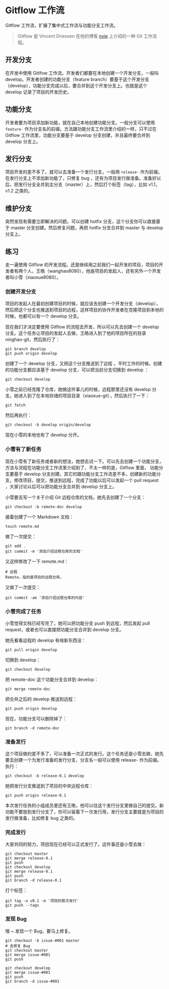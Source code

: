 # Gitflow 工作流

Gitflow 工作流，扩展了集中式工作流与功能分支工作流。

> Gitflow 是 Vincent Driessen 在他的博客 [nvie](http://nvie.com/posts/a-successful-git-branching-model/) 上介绍的一种 Git 工作流程。

## 开发分支

在开发中使用 Gitlfow 工作流。开发者们都要在本地创建一个开发分支，一般叫 develop。开发者创建的功能分支（feature branch）要基于这个开发分支（develop），功能分支完成以后，要合并到这个开发分支上。也就是这个 develop 记录了项目的开发历史。

## 功能分支

开发者要为项目添加新功能，就在自己本地创建功能分支。一般分支可以使用 `feature-` 作为分支名的前缀。方法跟功能分支工作流里介绍的一样，只不过在 Gitflow 工作流里，功能分支要基于 develop 分支创建，并且最终要合并到 develop 分支上。

## 发行分支

项目开发的差不多了，就可以去准备一个发行分支，一般用 `release-` 作为前缀。在发行分支上不添加新功能了，只修复 bug ，还有为项目发行做准备。准备好以后，把发行分支全并到主分支（master）上，然后打个标签（tag），比如 v1.1，v1.2 之类的。

## 维护分支

突然发现有需要立即解决的问题，可以创建 hotfix 分支，这个分支你可以直接基于 master 分支创建。然后修复问题，再把 hotfix 分支合并到 master 与 develop 分支上。

## 练习

走一遍使用 Gitflow 的开发流程。还是继续用之前我们一起开发的项目，项目的开发者有两个人，王皓（wanghao8080），他是项目的发起人，还有另外一个开发者叫小雪（xiaoxue8080）。

### 创建开发分支

项目的发起人在最初创建项目的时候，就应该去创建一个开发分支（develop），然后把这个分支也推送到项目的远程，这样项目的协作开发者在克隆项目到本地的时候，也都可以有一个 develop 分支。

现在我们才决定要使用 Gitflow 的流程去开发，所以可以先去创建一个 develop 分支。这个任务让项目的发起人去做，王皓进入到了他的项目所在的目录 ninghao-git，然后执行了：

```
git branch develop
git push origin develop
```

创建了一个 develop 分支，又把这个分支推送到了远程 。平时工作的时候，创建的功能分支都应该基于 develop 分支，可以把当前分支切换到 develop ：

```
git checkout develop
```

小雪之前已经克隆了仓库，她做这件事儿的时候，远程那里还没有 develop 分支。她进入到了在本地存储的项目目录（xiaoxue-git），然后执行了一下：

```
git fetch
```

然后再执行：

```
git checkout -b develop origin/develop
```

现在小雪的本地也有了 develop 分开。

### 小雪有了新任务

现在小雪有了新任务或者新的想法，她想去试一下。可以先去创建一个功能分支，方法与流程在功能分支工作流里介绍到了，不太一样的是，Gitflow 里面， 功能分支要基于 develop 分支创建。其它的跟功能分支工作流差不多，创建新的功能分支，修改项目，提交，推送到远程，完成了功能以后可以发起一个 pull request ，大家讨论以后可以把功能分支合并到 develop 分支上。

小雪要去写一个关于介绍 Git 远程仓库的文档，她先去创建了一个分支：

```
git checkout -b remote-doc develop
```

接着创建了一个 Markdown 文档：

```
touch remote.md
```

做了一次提交：

```
git add .
git commit -m '添加介绍远程仓库的文档'
```

又这样修改了一下 remote.md：

```
# 远程
Remote，指的是项目的远程仓库。
```

又做了一次提交：

```
git commit -am '添加介绍远程仓库的内容'
```

### 小雪完成了任务

小雪觉得文档已经写完了，她可以把功能分支 push 到远程，然后发起 pull request，或者也可以直接把功能分支合并到 develop 分支。

她先看看远程的 develop 有啥新东西没：

```
git pull origin develop
```

切换到 develop：

```
git checkout develop
```

把 remote-doc 这个功能分支合并到 develop：

```
git merge remote-doc
```

把合并之后的 develop 推送到远程：

```
git push origin develop
```

现在，功能分支可以删除掉了：

```
git branch -d remote-doc
```

### 准备发行

这个项目做的差不多了，可以准备一次正式的发行。这个任务还是小雪去做，她先要去创建一个为发行准备的发行分支，分支名一般可以使用 release- 作为前缀。执行：

```
git checkout -b release-0.1 develop
```

她把发行分支推送到了项目的中央远程仓库：

```
git push origin release-0.1
```

本次发行任务的小组成员里还有王皓，他可以往这个发行分支里做自己的提交。新功能不要放到发行分支了，你可以留着下一次发行用，发行分支主要就是为项目的发行做准备，比如修复 bug 之类的。

### 完成发行

大家共同的努力，项目现在已经可以正式发行了。这件事还是小雪去做：

```
git checkout master
git merge release-0.1
git push
git checkout develop
git merge release-0.1
git push
git branch -d release-0.1
```

打个标签：

```
git tag -a v0.1 -m '项目的首次发行'
git push --tags
```

### 发现 Bug

哦 ~ 发现一个 Bug，要马上修复。

```
git checkout -b issue-#001 master
# 去修复 Bug
git checkout master
git merge issue-#001 
git push

git checkout develop
git merge issue-#001
git push
git branch -d issue-#001
```



